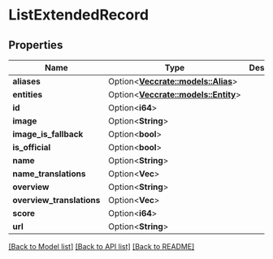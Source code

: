 # ListExtendedRecord

## Properties

Name | Type | Description | Notes
------------ | ------------- | ------------- | -------------
**aliases** | Option<[**Vec<crate::models::Alias>**](Alias.md)> |  | [optional]
**entities** | Option<[**Vec<crate::models::Entity>**](Entity.md)> |  | [optional]
**id** | Option<**i64**> |  | [optional]
**image** | Option<**String**> |  | [optional]
**image_is_fallback** | Option<**bool**> |  | [optional]
**is_official** | Option<**bool**> |  | [optional]
**name** | Option<**String**> |  | [optional]
**name_translations** | Option<**Vec<String>**> |  | [optional]
**overview** | Option<**String**> |  | [optional]
**overview_translations** | Option<**Vec<String>**> |  | [optional]
**score** | Option<**i64**> |  | [optional]
**url** | Option<**String**> |  | [optional]

[[Back to Model list]](../README.md#documentation-for-models) [[Back to API list]](../README.md#documentation-for-api-endpoints) [[Back to README]](../README.md)


